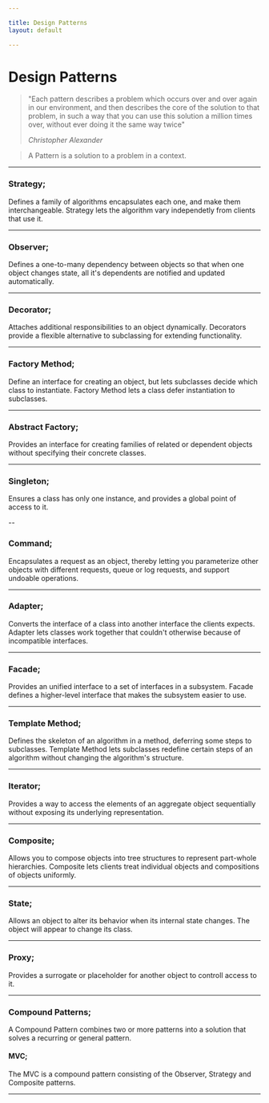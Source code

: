 ```yaml
---

title: Design Patterns
layout: default

---
```


# Design Patterns

> "Each pattern describes a problem which occurs over and over again in our environment, and then describes the core of the solution to that problem, in such a way that you can use this solution a million times over, without ever doing it the same way twice"
> 
> _Christopher Alexander_


> A Pattern is a solution to a problem in a context.

---

### Strategy;
Defines a family of algorithms encapsulates each one, and make them interchangeable.
Strategy lets the algorithm vary independetly from clients that use it.

---

### Observer;
Defines a one-to-many dependency between objects so that when one object changes state, all it's dependents are notified and updated automatically.

---

### Decorator;
Attaches additional responsibilities to an object dynamically. Decorators provide a flexible alternative to subclassing for extending functionality.

---

### Factory Method;
Define an interface for creating an object, but lets subclasses decide which class to instantiate. Factory Method lets a class defer instantiation to subclasses.

---

### Abstract Factory;
Provides an interface for creating families of related or dependent objects without specifying their concrete classes.

---

### Singleton;
Ensures a class has only one instance, and provides a global point of access to it.

--

### Command;
Encapsulates a request as an object, thereby letting you parameterize other objects with different requests, queue or log requests, and support undoable operations.

---

### Adapter;
Converts the interface of a class into another interface the clients expects. Adapter lets classes work together that couldn't otherwise because of incompatible interfaces.

---

### Facade;
Provides an unified interface to a set of interfaces in a subsystem. Facade defines a higher-level interface that makes the subsystem easier to use.

---

### Template Method;
Defines the skeleton of an algorithm in a method, deferring some steps to subclasses. Template Method lets subclasses redefine certain steps of an algorithm without changing the algorithm's structure.

---

### Iterator;
Provides a way to access the elements of an aggregate object sequentially without exposing its underlying representation.

---

### Composite;
Allows you to compose objects into tree structures to represent part-whole hierarchies. Composite lets clients treat individual objects and compositions of objects uniformly.

---

### State;
Allows an object to alter its behavior when its internal state changes. The object will appear to change its class.

---

### Proxy;
Provides a surrogate or placeholder for another object to controll access to it.

---

### Compound Patterns;
A Compound Pattern combines two or more patterns into a solution that solves a recurring or general pattern.

#### MVC;
The MVC is a compound pattern consisting of the Observer, Strategy and Composite patterns.

---

